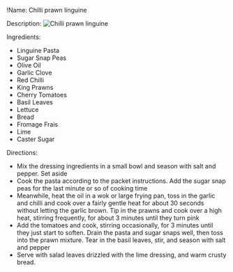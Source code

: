 !Name: Chilli prawn linguine

Description:
![Chilli prawn linguine](https://www.themealdb.com/images/media/meals/usywpp1511189717.jpg "Chilli prawn linguine")

Ingredients:
- Linguine Pasta
- Sugar Snap Peas
- Olive Oil
- Garlic Clove
- Red Chilli
- King Prawns
- Cherry Tomatoes
- Basil Leaves
- Lettuce
- Bread
- Fromage Frais
- Lime
- Caster Sugar

Directions:
- Mix the dressing ingredients in a small bowl and season with salt and pepper. Set aside
- Cook the pasta according to the packet instructions. Add the sugar snap peas for the last minute or so of cooking time
- Meanwhile, heat the oil in a wok or large frying pan, toss in the garlic and chilli and cook over a fairly gentle heat for about 30 seconds without letting the garlic brown. Tip in the prawns and cook over a high heat, stirring frequently, for about 3 minutes until they turn pink
- Add the tomatoes and cook, stirring occasionally, for 3 minutes until they just start to soften. Drain the pasta and sugar snaps well, then toss into the prawn mixture. Tear in the basil leaves, stir, and season with salt and pepper
- Serve with salad leaves drizzled with the lime dressing, and warm crusty bread.
